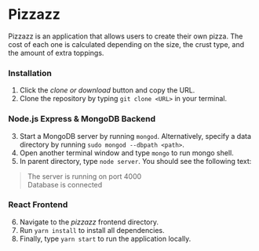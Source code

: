 # Pizzazz

Pizzazz is an application that allows users to create their own pizza. The cost of each one is calculated depending on the size, the crust type, and the amount of extra toppings.

### __Installation__

1. Click the _clone or download_ button and copy the URL.
2. Clone the repository by typing `git clone <URL>` in your terminal.

### __Node.js Express & MongoDB Backend__

3. Start a MongoDB server by running `mongod`. Alternatively, specify a data directory by running `sudo mongod --dbpath <path>`.
4. Open another terminal window and type `mongo` to run mongo shell.
5. In parent directory, type `node server`. You should see the following text:
  > The server is running on port 4000<br>
  > Database is connected

### __React Frontend__

6. Navigate to the _pizzazz_ frontend directory.
7. Run `yarn install` to install all dependencies.
8. Finally, type `yarn start` to run the application locally.
 
